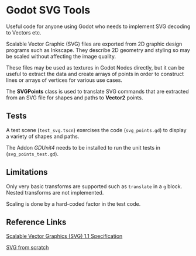 # Godot SVG Tools
Useful code for anyone using Godot who needs to implement SVG decoding to Vectors etc.

Scalable Vector Graphic (SVG) files are exported from 2D graphic design programs such as Inkscape. They describe 2D geometry and styling so may be scaled without affecting the image quality.

These files may be used as textures in Godot Nodes directly, but it can be useful to extract the data and create arrays of points in order to construct lines or arrays of vertices for various use cases.

The **SVGPoints** class is used to translate SVG commands that are extracted from an SVG file for shapes and paths to **Vector2** points.

## Tests

A test scene (`test_svg.tscn`) exercises the code (`svg_points.gd`) to display a variety of shapes and paths.

The Addon *GDUnit4* needs to be installed to run the unit tests in (`svg_points_test.gd`).

## Limitations

Only very basic transforms are supported such as `translate` in a `g` block. Nested transforms are not implemented.

Scaling is done by a hard-coded factor in the test code.

## Reference Links
[Scalable Vector Graphics (SVG) 1.1 Specification](https://www.w3.org/TR/SVG11/)

[SVG from scratch](https://developer.mozilla.org/en-US/docs/Web/SVG/Tutorials/SVG_from_scratch)